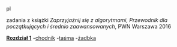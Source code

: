 pl

zadania z książki *Zaprzyjaźnij się z algorytmami, Przewodnik dla początkujących i  średnio zaawansowanych*, PWN Warszawa 2016

[**Rozdział 1**](https://github.com/adrhh/Cpp-exercises/tree/master/basic%20algorithms%20exercises/ch1)
  -[chodnik](https://github.com/adrhh/Cpp-exercises/tree/master/basic%20algorithms%20exercises/ch1/chodnik)
  -[taśma](https://github.com/adrhh/Cpp-exercises/tree/master/basic%20algorithms%20exercises/ch1/tasma)
  -[żadbka](https://github.com/adrhh/Cpp-exercises/tree/master/basic%20algorithms%20exercises/ch1/zabka)

